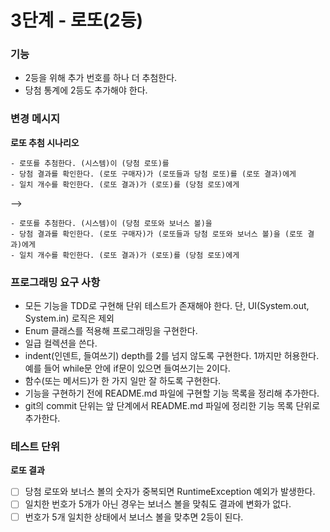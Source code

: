 # 3단계 - 로또(2등)

### 기능

- 2등을 위해 추가 번호를 하나 더 추첨한다.
- 당첨 통계에 2등도 추가해야 한다.

### 변경 메시지

**로또 추첨 시나리오**

```
- 로또를 추첨한다. (시스템)이 (당첨 로또)를
- 당첨 결과를 확인한다. (로또 구매자)가 (로또들과 당첨 로또)를 (로또 결과)에게
- 일치 개수를 확인한다. (로또 결과)가 (로또)를 (당첨 로또)에게
```

-->

```
- 로또를 추첨한다. (시스템)이 (당첨 로또와 보너스 볼)을
- 당첨 결과를 확인한다. (로또 구매자)가 (로또들과 당첨 로또와 보너스 볼)을 (로또 결과)에게
- 일치 개수를 확인한다. (로또 결과)가 (로또)를 (당첨 로또)에게
```

### 프로그래밍 요구 사항

- 모든 기능을 TDD로 구현해 단위 테스트가 존재해야 한다. 단, UI(System.out, System.in) 로직은 제외
- Enum 클래스를 적용해 프로그래밍을 구현한다.
- 일급 컬렉션을 쓴다.
- indent(인덴트, 들여쓰기) depth를 2를 넘지 않도록 구현한다. 1까지만 허용한다. 예를 들어 while문 안에 if문이 있으면 들여쓰기는 2이다.
- 함수(또는 메서드)가 한 가지 일만 잘 하도록 구현한다.
- 기능을 구현하기 전에 README.md 파일에 구현할 기능 목록을 정리해 추가한다.
- git의 commit 단위는 앞 단계에서 README.md 파일에 정리한 기능 목록 단위로 추가한다.

### 테스트 단위

**로또 결과**
- [ ] 당첨 로또와 보너스 볼의 숫자가 중복되면 RuntimeException 예외가 발생한다.
- [ ] 일치한 번호가 5개가 아닌 경우는 보너스 볼을 맞춰도 결과에 변화가 없다.
- [ ] 번호가 5개 일치한 상태에서 보너스 볼을 맞추면 2등이 된다.
